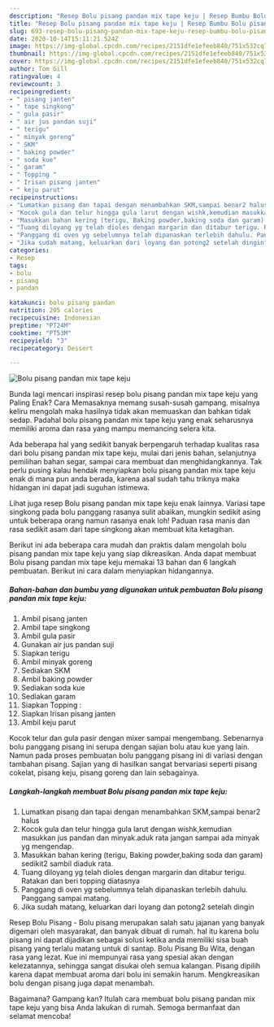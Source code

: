 ```yaml
---
description: "Resep Bolu pisang pandan mix tape keju | Resep Bumbu Bolu pisang pandan mix tape keju Yang Lezat Sekali"
title: "Resep Bolu pisang pandan mix tape keju | Resep Bumbu Bolu pisang pandan mix tape keju Yang Lezat Sekali"
slug: 693-resep-bolu-pisang-pandan-mix-tape-keju-resep-bumbu-bolu-pisang-pandan-mix-tape-keju-yang-lezat-sekali
date: 2020-10-14T15:11:21.524Z
image: https://img-global.cpcdn.com/recipes/2151dfe1efeeb840/751x532cq70/bolu-pisang-pandan-mix-tape-keju-foto-resep-utama.jpg
thumbnail: https://img-global.cpcdn.com/recipes/2151dfe1efeeb840/751x532cq70/bolu-pisang-pandan-mix-tape-keju-foto-resep-utama.jpg
cover: https://img-global.cpcdn.com/recipes/2151dfe1efeeb840/751x532cq70/bolu-pisang-pandan-mix-tape-keju-foto-resep-utama.jpg
author: Tom Gill
ratingvalue: 4
reviewcount: 3
recipeingredient:
- " pisang janten"
- " tape singkong"
- " gula pasir"
- " air jus pandan suji"
- " terigu"
- " minyak goreng"
- " SKM"
- " baking powder"
- " soda kue"
- " garam"
- " Topping "
- " Irisan pisang janten"
- " keju parut"
recipeinstructions:
- "Lumatkan pisang dan tapai dengan menambahkan SKM,sampai benar2 halus"
- "Kocok gula dan telur hingga gula larut dengan wishk,kemudian masukkan jus pandan dan minyak.aduk rata jangan sampai ada minyak yg mengendap."
- "Masukkan bahan kering (terigu, Baking powder,baking soda dan garam) sedikit2 sambil diaduk rata."
- "Tuang diloyang yg telah dioles dengan margarin dan ditabur terigu. Ratakan dan beri topping diatasnya"
- "Panggang di oven yg sebelumnya telah dipanaskan terlebih dahulu. Panggang sampai matang."
- "Jika sudah matang, keluarkan dari loyang dan potong2 setelah dingin"
categories:
- Resep
tags:
- bolu
- pisang
- pandan

katakunci: bolu pisang pandan 
nutrition: 205 calories
recipecuisine: Indonesian
preptime: "PT24M"
cooktime: "PT53M"
recipeyield: "3"
recipecategory: Dessert

---
```



![Bolu pisang pandan mix tape keju](https://img-global.cpcdn.com/recipes/2151dfe1efeeb840/751x532cq70/bolu-pisang-pandan-mix-tape-keju-foto-resep-utama.jpg)

Bunda lagi mencari inspirasi resep bolu pisang pandan mix tape keju yang Paling Enak? Cara Memasaknya memang susah-susah gampang. misalnya keliru mengolah maka hasilnya tidak akan memuaskan dan bahkan tidak sedap. Padahal bolu pisang pandan mix tape keju yang enak seharusnya memiliki aroma dan rasa yang mampu memancing selera kita.

Ada beberapa hal yang sedikit banyak berpengaruh terhadap kualitas rasa dari bolu pisang pandan mix tape keju, mulai dari jenis bahan, selanjutnya pemilihan bahan segar, sampai cara membuat dan menghidangkannya. Tak perlu pusing kalau hendak menyiapkan bolu pisang pandan mix tape keju enak di mana pun anda berada, karena asal sudah tahu triknya maka hidangan ini dapat jadi suguhan istimewa.

Lihat juga resep Bolu pisang pandan mix tape keju enak lainnya. Variasi tape singkong pada bolu panggang rasanya sulit abaikan, mungkin sedikit asing untuk beberapa orang namun rasanya enak loh! Paduan rasa manis dan rasa sedikit asam dari tape singkong akan membuat kita ketagihan.


Berikut ini ada beberapa cara mudah dan praktis dalam mengolah bolu pisang pandan mix tape keju yang siap dikreasikan. Anda dapat membuat Bolu pisang pandan mix tape keju memakai 13 bahan dan 6 langkah pembuatan. Berikut ini cara dalam menyiapkan hidangannya.

<!--inarticleads1-->

##### Bahan-bahan dan bumbu yang digunakan untuk pembuatan Bolu pisang pandan mix tape keju:

1. Ambil  pisang janten
1. Ambil  tape singkong
1. Ambil  gula pasir
1. Gunakan  air jus pandan suji
1. Siapkan  terigu
1. Ambil  minyak goreng
1. Sediakan  SKM
1. Ambil  baking powder
1. Sediakan  soda kue
1. Sediakan  garam
1. Siapkan  Topping :
1. Siapkan  Irisan pisang janten
1. Ambil  keju parut


Kocok telur dan gula pasir dengan mixer sampai mengembang. Sebenarnya bolu panggang pisang ini serupa dengan sajian bolu atau kue yang lain. Namun pada proses pembuatan bolu panggang pisang ini di variasi dengan tambahan pisang. Sajian yang di hasilkan sangat bervariasi seperti pisang cokelat, pisang keju, pisang goreng dan lain sebagainya. 

<!--inarticleads2-->

##### Langkah-langkah membuat Bolu pisang pandan mix tape keju:

1. Lumatkan pisang dan tapai dengan menambahkan SKM,sampai benar2 halus
1. Kocok gula dan telur hingga gula larut dengan wishk,kemudian masukkan jus pandan dan minyak.aduk rata jangan sampai ada minyak yg mengendap.
1. Masukkan bahan kering (terigu, Baking powder,baking soda dan garam) sedikit2 sambil diaduk rata.
1. Tuang diloyang yg telah dioles dengan margarin dan ditabur terigu. Ratakan dan beri topping diatasnya
1. Panggang di oven yg sebelumnya telah dipanaskan terlebih dahulu. Panggang sampai matang.
1. Jika sudah matang, keluarkan dari loyang dan potong2 setelah dingin


Resep Bolu Pisang - Bolu pisang merupakan salah satu jajanan yang banyak digemari oleh masyarakat, dan banyak dibuat di rumah. hal itu karena bolu pisang ini dapat dijadikan sebagai solusi ketika anda memiliki sisa buah pisang yang terlalu matang untuk di santap. Bolu Pisang Bu Wita, dengan rasa yang lezat. Kue ini mempunyai rasa yang spesial akan dengan kelezatannya, sehingga sangat disukai oleh semua kalangan. Pisang dipilih karena dapat membuat aroma dari bolu ini semakin harum. Mengkreasikan bolu dengan pisang juga dapat menambah. 

Bagaimana? Gampang kan? Itulah cara membuat bolu pisang pandan mix tape keju yang bisa Anda lakukan di rumah. Semoga bermanfaat dan selamat mencoba!
